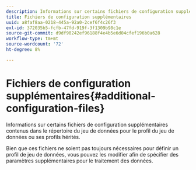 ```yaml
---
description: Informations sur certains fichiers de configuration supplémentaires contenus dans le répertoire du jeu de données pour le profil du jeu de données ou ses profils hérités.
title: Fichiers de configuration supplémentaires
uuid: a8faf8aa-0218-445a-92a0-2cef6f4c26f3
exl-id: 372035b5-fcfb-47fd-919f-3f1309b98c1e
source-git-commit: d9df90242ef96188f4e4b5e6d04cfef196b0a628
workflow-type: tm+mt
source-wordcount: '72'
ht-degree: 8%

---
```


# Fichiers de configuration supplémentaires{#additional-configuration-files}

Informations sur certains fichiers de configuration supplémentaires contenus dans le répertoire du jeu de données pour le profil du jeu de données ou ses profils hérités.

Bien que ces fichiers ne soient pas toujours nécessaires pour définir un profil de jeu de données, vous pouvez les modifier afin de spécifier des paramètres supplémentaires pour le traitement des données.
